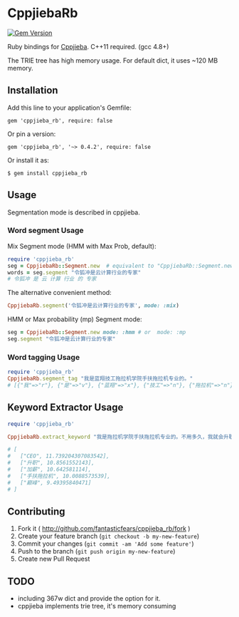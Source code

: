 # CppjiebaRb

[![Gem Version](https://badge.fury.io/rb/cppjieba_rb.svg)](http://badge.fury.io/rb/cppjieba_rb)

Ruby bindings for [Cppjieba](https://github.com/yanyiwu/cppjieba). C++11 required. (gcc 4.8+)

The TRIE tree has high memory usage. For default dict, it uses ~120 MB memory.

## Installation

Add this line to your application's Gemfile:

    gem 'cppjieba_rb', require: false

Or pin a version:

    gem 'cppjieba_rb', '~> 0.4.2', require: false

Or install it as:

    $ gem install cppjieba_rb

## Usage

Segmentation mode is described in cppjieba.

### Word segment Usage

Mix Segment mode (HMM with Max Prob, default):

```ruby
require 'cppjieba_rb'
seg = CppjiebaRb::Segment.new  # equivalent to "CppjiebaRb::Segment.new mode: :mix"
words = seg.segment "令狐冲是云计算行业的专家"
# 令狐冲 是 云 计算 行业 的 专家
```

The alternative convenient method:

```ruby
CppjiebaRb.segment('令狐冲是云计算行业的专家', mode: :mix)
```

HMM or Max probability (mp) Segment mode:

```ruby
seg = CppjiebaRb::Segment.new mode: :hmm # or  mode: :mp
seg.segment "令狐冲是云计算行业的专家"
```

### Word tagging Usage

```ruby
require 'cppjieba_rb'
CppjiebaRb.segment_tag "我是蓝翔技工拖拉机学院手扶拖拉机专业的。"
# [{"我"=>"r"}, {"是"=>"v"}, {"蓝翔"=>"x"}, {"技工"=>"n"}, {"拖拉机"=>"n"}, {"学院"=>"n"}, {"手扶拖拉机"=>"n"}, {"专业"=>"n"}, {"的"=>"uj"}, {"。"=>"x"}]
```

## Keyword Extractor Usage

```ruby
require 'cppjieba_rb'

CppjiebaRb.extract_keyword "我是拖拉机学院手扶拖拉机专业的。不用多久，我就会升职加薪，当上CEO，走上人生巅峰。", 5

# [
#   ["CEO", 11.739204307083542],
#   ["升职", 10.8561552143],
#   ["加薪", 10.642581114],
#   ["手扶拖拉机", 10.0088573539],
#   ["巅峰", 9.49395840471]
# ]
```

## Contributing

1. Fork it ( http://github.com/fantasticfears/cppjieba_rb/fork )
2. Create your feature branch (`git checkout -b my-new-feature`)
3. Commit your changes (`git commit -am 'Add some feature'`)
4. Push to the branch (`git push origin my-new-feature`)
5. Create new Pull Request

## TODO

- including 367w dict and provide the option for it.
- cppjieba implements trie tree, it's memory consuming
